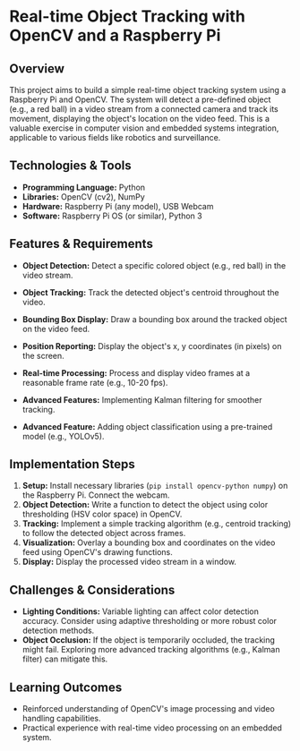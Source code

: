 # Real-time Object Tracking with OpenCV and a Raspberry Pi

## Overview

This project aims to build a simple real-time object tracking system using a Raspberry Pi and OpenCV.  The system will detect a pre-defined object (e.g., a red ball) in a video stream from a connected camera and track its movement, displaying the object's location on the video feed. This is a valuable exercise in computer vision and embedded systems integration, applicable to various fields like robotics and surveillance.

## Technologies & Tools

- **Programming Language:** Python
- **Libraries:** OpenCV (cv2), NumPy
- **Hardware:** Raspberry Pi (any model), USB Webcam
- **Software:** Raspberry Pi OS (or similar), Python 3

## Features & Requirements

- **Object Detection:** Detect a specific colored object (e.g., red ball) in the video stream.
- **Object Tracking:** Track the detected object's centroid throughout the video.
- **Bounding Box Display:** Draw a bounding box around the tracked object on the video feed.
- **Position Reporting:** Display the object's x, y coordinates (in pixels) on the screen.
- **Real-time Processing:**  Process and display video frames at a reasonable frame rate (e.g., 10-20 fps).

- **Advanced Features:** Implementing Kalman filtering for smoother tracking.
- **Advanced Feature:** Adding object classification using a pre-trained model (e.g., YOLOv5).


## Implementation Steps

1. **Setup:** Install necessary libraries (`pip install opencv-python numpy`) on the Raspberry Pi. Connect the webcam.
2. **Object Detection:** Write a function to detect the object using color thresholding (HSV color space) in OpenCV.
3. **Tracking:** Implement a simple tracking algorithm (e.g., centroid tracking) to follow the detected object across frames.
4. **Visualization:** Overlay a bounding box and coordinates on the video feed using OpenCV's drawing functions.
5. **Display:**  Display the processed video stream in a window.

## Challenges & Considerations

- **Lighting Conditions:** Variable lighting can affect color detection accuracy. Consider using adaptive thresholding or more robust color detection methods.
- **Object Occlusion:** If the object is temporarily occluded, the tracking might fail.  Exploring more advanced tracking algorithms (e.g., Kalman filter) can mitigate this.


## Learning Outcomes

- Reinforced understanding of OpenCV's image processing and video handling capabilities.
- Practical experience with real-time video processing on an embedded system.

